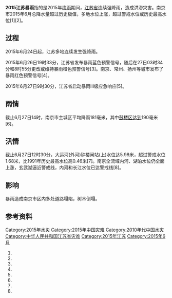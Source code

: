 **2015江苏暴雨**指的是2015年[梅雨](../Page/梅雨.md "wikilink")期间，[江苏省](../Page/江苏省.md "wikilink")连续强降雨，造成洪涝灾害。南京市2015年6月总降水量超过历史极值，多地水位上涨，超过警戒水位或历史最高水位\[1\]\[2\]。

## 过程

2015年6月24日起，江苏多地连续发生强降雨。

2015年6月26日19时33分，江苏省发布暴雨蓝色预警信号，随后在27日03时34分和8时55分更改或维持暴雨橙色预警信号\[3\]。南京、常州、扬州等城市发布了暴雨红色预警信号\[4\]。

2015年6月27日9时30分，江苏省启动暴雨Ⅲ级应急响应\[5\]。

## 雨情

截止6月27日14时，南京市主城区平均降雨181毫米，其中[鼓楼区达到](https://zh.wikipedia.org/wiki/鼓楼区 "wikilink")190毫米\[6\]。

## 汛情

截止6月27日12时30分，大运河(外河)钟楼闸站(上)水位达5.98米，超过警戒水位1.68米，比1991年历史最高水位高0.46米\[7\]。南京全流域内河、湖泊水位仍全面上涨，玄武湖逼近警戒线，内河和长江水位已达警戒线\[8\]。

## 影响

暴雨造成南京市区内多处道路塌陷，树木倒塌。

## 参考资料

[Category:2015年水災](https://zh.wikipedia.org/wiki/Category:2015年水災 "wikilink") [Category:2015年中国灾难](https://zh.wikipedia.org/wiki/Category:2015年中国灾难 "wikilink") [Category:2010年代中国水灾](https://zh.wikipedia.org/wiki/Category:2010年代中国水灾 "wikilink") [Category:中华人民共和国江苏省灾难](https://zh.wikipedia.org/wiki/Category:中华人民共和国江苏省灾难 "wikilink") [Category:2015年江苏](https://zh.wikipedia.org/wiki/Category:2015年江苏 "wikilink") [Category:2015年6月](https://zh.wikipedia.org/wiki/Category:2015年6月 "wikilink")

1.

2.

3.
4.

5.

6.

7.
8.